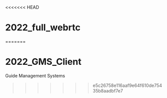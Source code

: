<<<<<<< HEAD
# 2022_full_webrtc
=======
# 2022_GMS_Client
Guide Management Systems
>>>>>>> e5c26758e116aaf9e64f610de75435b8aadbf7e7
